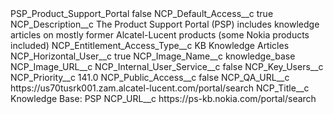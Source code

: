 <?xml version="1.0" encoding="UTF-8"?>
<CustomMetadata xmlns="http://soap.sforce.com/2006/04/metadata" xmlns:xsi="http://www.w3.org/2001/XMLSchema-instance" xmlns:xsd="http://www.w3.org/2001/XMLSchema">
    <label>PSP_Product_Support_Portal</label>
    <protected>false</protected>
    <values>
        <field>NCP_Default_Access__c</field>
        <value xsi:type="xsd:boolean">true</value>
    </values>
    <values>
        <field>NCP_Description__c</field>
        <value xsi:type="xsd:string">The Product Support Portal (PSP) includes knowledge articles on mostly former Alcatel-Lucent products (some Nokia products included)</value>
    </values>
    <values>
        <field>NCP_Entitlement_Access_Type__c</field>
        <value xsi:type="xsd:string">KB Knowledge Articles</value>
    </values>
    <values>
        <field>NCP_Horizontal_User__c</field>
        <value xsi:type="xsd:boolean">true</value>
    </values>
    <values>
        <field>NCP_Image_Name__c</field>
        <value xsi:type="xsd:string">knowledge_base</value>
    </values>
    <values>
        <field>NCP_Image_URL__c</field>
        <value xsi:nil="true"/>
    </values>
    <values>
        <field>NCP_Internal_User_Service__c</field>
        <value xsi:type="xsd:boolean">false</value>
    </values>
    <values>
        <field>NCP_Key_Users__c</field>
        <value xsi:nil="true"/>
    </values>
    <values>
        <field>NCP_Priority__c</field>
        <value xsi:type="xsd:double">141.0</value>
    </values>
    <values>
        <field>NCP_Public_Access__c</field>
        <value xsi:type="xsd:boolean">false</value>
    </values>
    <values>
        <field>NCP_QA_URL__c</field>
        <value xsi:type="xsd:string">https://us70tusrk001.zam.alcatel-lucent.com/portal/search</value>
    </values>
    <values>
        <field>NCP_Title__c</field>
        <value xsi:type="xsd:string">Knowledge Base: PSP</value>
    </values>
    <values>
        <field>NCP_URL__c</field>
        <value xsi:type="xsd:string">https://ps-kb.nokia.com/portal/search</value>
    </values>
</CustomMetadata>
